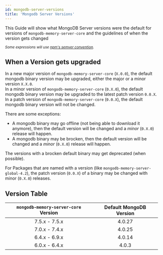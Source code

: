 ```yaml
---
id: mongodb-server-versions
title: 'Mongodb Server Versions'
---
```



This Guide will show what MongoDB Server versions were the default for versions of `mongodb-memory-server-core` and the guidelines of when the version gets changed

*<sub>Some expressions will use [npm's semver convention](https://www.npmjs.com/package/semver).</sub>*

## When a Version gets upgraded

In a new major version of `mongodb-memory-server-core` (`X.0.0`), the default mongodb binary version may be upgraded, either the major or a minor version `X.X.0`.  
In a minor version of `mongodb-memory-server-core` (`0.X.0`), the default mongodb binary version may be upgraded to the latest patch version `0.0.X`.  
In a patch version of `mongodb-memory-server-core` (`0.0.X`), the default mongodb binary version will not be changed.

There are some exceptions:

- A mongodb binary may go offline (not being able to download it anymore), then the default version will be changed and a *minor* (`0.X.0`) release will happen.
- A mongodb binary may be brocken, then the default version will be changed and a *minor* (`0.X.0`) release will happen.

The versions with a brocken default binary may get deprecated (when possible).

For Packages that are named with a version (like `mongodb-memory-server-global-4.2`), the patch version (`0.0.X`) of a binary may be changed with minor (`0.X.0`) releases.

## Version Table

| `mongodb-memory-server-core` Version | Default MongoDB Version |
| :----------------------------------: | :---------------------: |
| 7.5.x - 7.5.x                        | 4.0.27                  |
| 7.0.x - 7.4.x                        | 4.0.25                  |
| 6.4.x - 6.9.x                        | 4.0.14                  |
| 6.0.x - 6.4.x                        | 4.0.3                   |
